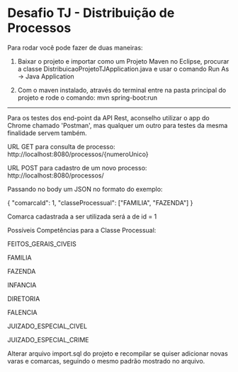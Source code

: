 # Desafio TJ - Distribuição de Processos

Para rodar você pode fazer de duas maneiras:

1) Baixar o projeto e importar como um Projeto Maven no Eclipse, procurar a classe DistribuicaoProjetoTJApplication.java e usar o comando Run As -> Java Application

2) Com o maven instalado, através do terminal entre na pasta principal do projeto e rode o comando: mvn spring-boot:run

_______________________________________
Para os testes dos end-point da API Rest, aconselho utilizar o app do Chrome chamado 'Postman', mas qualquer um outro para testes da mesma finalidade servem também.

URL GET para consulta de processo:
http://localhost:8080/processos/{numeroUnico}

URL POST para cadastro de um novo processo:
http://localhost:8080/processos/

Passando no body um JSON no formato do exemplo:

{
    "comarcaId": 1,
    "classeProcessual": ["FAMILIA", "FAZENDA"]
}

Comarca cadastrada a ser utilizada será a de id = 1

Possíveis Competências para a Classe Processual:

FEITOS_GERAIS_CIVEIS

FAMILIA

FAZENDA

INFANCIA

DIRETORIA

FALENCIA

JUIZADO_ESPECIAL_CIVEL

JUIZADO_ESPECIAL_CRIME

Alterar arquivo import.sql do projeto e recompilar se quiser adicionar novas varas e comarcas, seguindo o mesmo padrão mostrado no arquivo.
